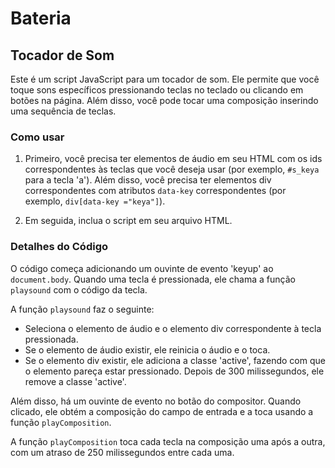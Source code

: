 # Bateria

## Tocador de Som

Este é um script JavaScript para um tocador de som. Ele permite que você toque sons específicos pressionando teclas no teclado ou clicando em botões na página. Além disso, você pode tocar uma composição inserindo uma sequência de teclas.

### Como usar

1. Primeiro, você precisa ter elementos de áudio em seu HTML com os ids correspondentes às teclas que você deseja usar (por exemplo, `#s_keya` para a tecla 'a'). Além disso, você precisa ter elementos div correspondentes com atributos `data-key` correspondentes (por exemplo, `div[data-key ="keya"]`).

2. Em seguida, inclua o script em seu arquivo HTML.

### Detalhes do Código

O código começa adicionando um ouvinte de evento 'keyup' ao `document.body`. Quando uma tecla é pressionada, ele chama a função `playsound` com o código da tecla.

A função `playsound` faz o seguinte:

- Seleciona o elemento de áudio e o elemento div correspondente à tecla pressionada.
- Se o elemento de áudio existir, ele reinicia o áudio e o toca.
- Se o elemento div existir, ele adiciona a classe 'active', fazendo com que o elemento pareça estar pressionado. Depois de 300 milissegundos, ele remove a classe 'active'.

Além disso, há um ouvinte de evento no botão do compositor. Quando clicado, ele obtém a composição do campo de entrada e a toca usando a função `playComposition`.

A função `playComposition` toca cada tecla na composição uma após a outra, com um atraso de 250 milissegundos entre cada uma.
